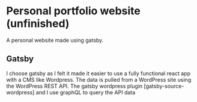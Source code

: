 # Personal portfolio website (unfinished)

A personal website made using gatsby.

## Gatsby

I choose gatsby as I felt it made it easier to use a fully functional react app with a CMS like Wordpress.
The data is pulled from a WordPress site using the WordPress REST API.
The gatsby wordpress plugin [gatsby-source-wordpress] and I use graphQL to query the API data
